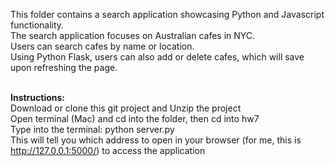This folder contains a search application showcasing Python and Javascript functionality. 
<br>
The search application focuses on Australian cafes in NYC.
<br>
Users can search cafes by name or location.
<br>
Using Python Flask, users can also add or delete cafes, which will save upon refreshing the page. 
<br>
<br>

<b>Instructions:</b>
<br>
Download or clone this git project and Unzip the project
<br>
Open terminal (Mac) and cd into the folder, then cd into hw7 
<br>
Type into the terminal: python server.py 
<br>
This will tell you which address to open in your browser (for me, this is http://127.0.0.1:5000/) to access the application 
